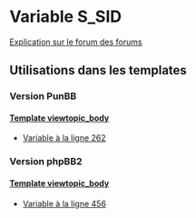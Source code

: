 # Variable S_SID
[Explication sur le forum des forums](http://forum.forumactif.com/t294113-listing-des-variables#S_SID)

## Utilisations dans les templates

### Version PunBB

#### [Template viewtopic_body](punbb/viewtopic_body.md)
* [Variable à la ligne 262](../punbb/viewtopic_body.tpl#L262)

### Version phpBB2

#### [Template viewtopic_body](subsilver/viewtopic_body.md)
* [Variable à la ligne 456](../subsilver/viewtopic_body.tpl#L456)